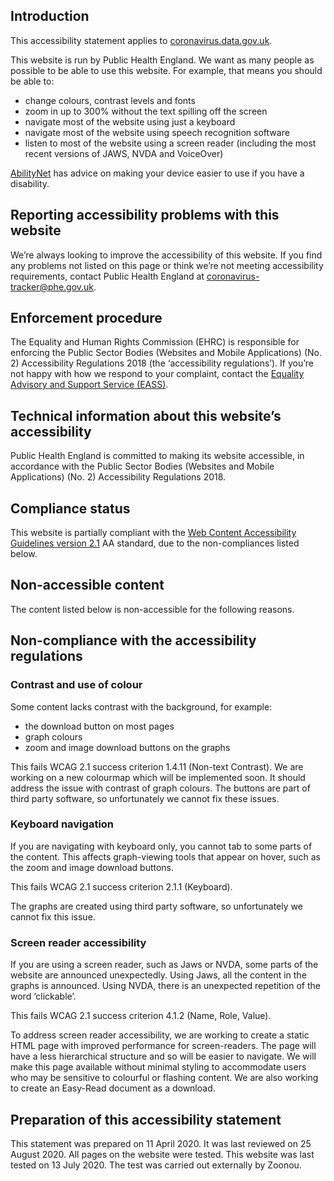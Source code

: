 ## Introduction

This accessibility statement applies to [coronavirus.data.gov.uk](https://coronavirus.data.gov.uk).

This website is run by Public Health England. We want as many people as possible to be able to use this website. For example, that means you should be able to:

* change colours, contrast levels and fonts
* zoom in up to 300% without the text spilling off the screen
* navigate most of the website using just a keyboard
* navigate most of the website using speech recognition software
* listen to most of the website using a screen reader (including the most recent versions of JAWS, NVDA and VoiceOver)

[AbilityNet](https://mcmw.abilitynet.org.uk/) has advice on making your device easier to use if you have a disability.

## Reporting accessibility problems with this website

We’re always looking to improve the accessibility of this website. If you find any problems not listed on this page or think we’re not meeting accessibility requirements, contact Public Health England at coronavirus-tracker@phe.gov.uk.

## Enforcement procedure

The Equality and Human Rights Commission (EHRC) is responsible for enforcing the Public Sector Bodies (Websites and Mobile Applications) (No. 2) Accessibility Regulations 2018 (the ‘accessibility regulations’). If you’re not happy with how we respond to your complaint, contact the [Equality Advisory and Support Service (EASS)](https://www.equalityadvisoryservice.com/).

## Technical information about this website’s accessibility

Public Health England is committed to making its website accessible, in accordance with the Public Sector Bodies (Websites and Mobile Applications) (No. 2) Accessibility Regulations 2018.

## Compliance status

This website is partially compliant with the [Web Content Accessibility Guidelines version 2.1](https://www.w3.org/TR/WCAG21/) AA standard, due to the non-compliances listed below.

## Non-accessible content

The content listed below is non-accessible for the following reasons.

## Non-compliance with the accessibility regulations

### Contrast and use of colour

Some content lacks contrast with the background, for example:

* the download button on most pages
* graph colours
* zoom and image download buttons on the graphs

This fails WCAG 2.1 success criterion 1.4.11 (Non-text Contrast).
We are working on a new colourmap which will be implemented soon. It should address the issue with contrast of graph colours. The buttons are part of third party software, so unfortunately we cannot fix these issues.


### Keyboard navigation

If you are navigating with keyboard only, you cannot tab to some parts of the content. This affects graph-viewing tools that appear on hover, such as the zoom and image download buttons.

This fails WCAG 2.1 success criterion 2.1.1 (Keyboard).

The graphs are created using third party software, so unfortunately we cannot fix this issue.

### Screen reader accessibility

If you are using a screen reader, such as Jaws or NVDA, some parts of the website are announced unexpectedly. Using Jaws, all the content in the graphs is announced. Using NVDA, there is an unexpected repetition of the word ‘clickable’.

This fails WCAG 2.1 success criterion 4.1.2 (Name, Role, Value).

To address screen reader accessibility, we are working to create a static HTML page with improved performance for screen-readers. The page will have a less hierarchical structure and so will be easier to navigate. We will make this page available without minimal styling to accommodate users who may be sensitive to colourful or flashing content. We are also working to create an Easy-Read document as a download.


## Preparation of this accessibility statement

This statement was prepared on 11 April 2020. It was last reviewed on 25 August 2020. All pages on the website were tested.
This website was last tested on 13 July 2020. The test was carried out externally by Zoonou.
